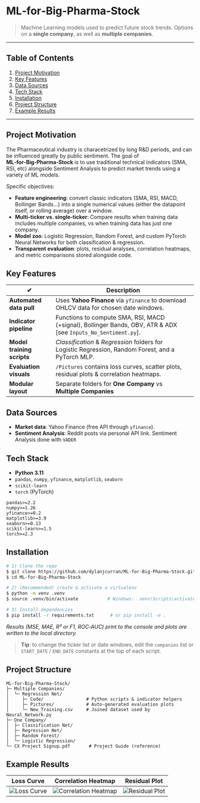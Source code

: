 # ML‑for‑Big‑Pharma‑Stock

> Machine Learning models used to predict future stock trends. Options on a **single company**, as well as **multiple companies**.

---

## Table of Contents

1. [Project Motivation](#project-motivation)
2. [Key Features](#key-features)
3. [Data Sources](#data-sources)
4. [Tech Stack](#tech-stack)
5. [Installation](#installation)
7. [Project Structure](#project-structure)
8. [Example Results](#example-results)

---

## Project Motivation
The Pharmaceutical industry is characetrized by long R&D periods, and can be influenced greatly by public sentiment. The goal of **ML‑for‑Big‑Pharma‑Stock** is to use traditional technical indicators (SMA, RSI, etc) alongside Sentiment Analysis to predict market trends using a variety of ML models.

Specific objectives:

- **Feature engineering**: convert classic indicators (SMA, RSI, MACD, Bollinger Bands…) into a single numerical values (either the datapoint itself, or rolling average) over a window.
- **Multi‑ticker vs. single‑ticker**: Compare results when training data includes multiple companies, vs when training data has just one company.
- **Model zoo**: Logistic Regression, Random Forest, and custom PyTorch Neural Networks for both classification & regression.
- **Transparent evaluation**: plots, residual analyses, correlation heatmaps, and metric comparisons stored alongside code.

## Key Features

| ✔                             | Description                                                                                                    |
| ----------------------------- | -------------------------------------------------------------------------------------------------------------- |
|**Automated data pull**    | Uses **Yahoo Finance** via `yfinance` to download OHLCV data for chosen date windows.                          |
|**Indicator pipeline**      | Functions to compute SMA, RSI, MACD (+signal), Bollinger Bands, OBV, ATR & ADX [see `Inputs_No_Sentiment.py`]. |
|**Model training scripts** | *Classification* & *Regression* folders for Logistic Regression, Random Forest, and a PyTorch MLP.             |
|**Evaluation visuals**     | `/Pictures` contains loss curves, scatter plots, residual plots & correlation heatmaps.                        |
|**Modular layout**         | Separate folders for **One Company** vs **Multiple Companies** |

## Data Sources

- **Market data**: Yahoo Finance (free API through `yfinance`).
- **Sentiment Analysis**: Reddit posts via personal API link. Sentiment Analysis done with `VADER`

## Tech Stack

- **Python 3.11**
- `pandas`, `numpy`, `yfinance`, `matplotlib`, `seaborn`
- `scikit‑learn`
- `torch` (PyTorch)

```text
pandas>=2.2
numpy>=1.26
yfinance>=0.2
matplotlib>=3.9
seaborn>=0.13
scikit-learn>=1.5
torch>=2.3
```

## Installation

```bash
# 1) Clone the repo
$ git clone https://github.com/dylanjcurran/ML-for-Big-Pharma-Stock.git
$ cd ML-for-Big-Pharma-Stock

# 2) (Recommended) create & activate a virtualenv
$ python -m venv .venv
$ source .venv/bin/activate           # Windows: .venv\Scripts\activate

# 3) Install dependencies
$ pip install -r requirements.txt      # or pip install -e .
```

*Results (MSE, MAE, R² or F1, ROC‑AUC) print to the console and plots are written to the local directory.*

> **Tip**: to change the ticker list or date windows, edit the `companies` list or `START_DATE` / `END_DATE` constants at the top of each script.

## Project Structure

```text
ML-for-Big-Pharma-Stock/
├─ Multiple Companies/
│  └─ Regression Net/
│     ├─ Code/                # Python scripts & indicator helpers
│     ├─ Pictures/            # Auto‑generated evaluation plots
│     └─ New_Training.csv     # Joined dataset used by Neural_Network.py
├─ One Company/
│  ├─ Classification Net/
│  ├─ Regression Net/
│  ├─ Random Forest/
│  └─ Logistic Regression/
└─ CX Project Signup.pdf       # Project Guide (reference)
```

## Example Results

| Loss Curve | Correlation Heatmap | Residual Plot |
|------------|---------------------|----------------|
| ![Loss Curve](https://github.com/user-attachments/assets/97f7e8bc-b4cb-45b1-933f-b4cdce695804) | ![Correlation Heatmap](https://github.com/user-attachments/assets/ef68557c-3172-4311-a58b-7330a364b619) | ![Residual Plot](https://github.com/user-attachments/assets/d7de11e8-7969-460c-a844-ee8f5a5c6e18) |
